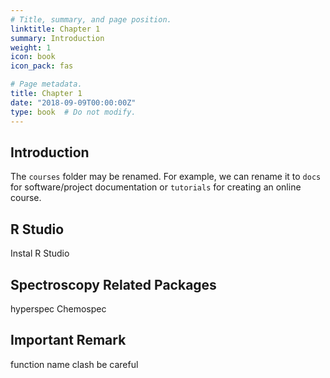 ```yaml
---
# Title, summary, and page position.
linktitle: Chapter 1
summary: Introduction
weight: 1
icon: book
icon_pack: fas

# Page metadata.
title: Chapter 1
date: "2018-09-09T00:00:00Z"
type: book  # Do not modify.
---
```


## Introduction



The `courses` folder may be renamed. For example, we can rename it to `docs` for software/project documentation or `tutorials` for creating an online course.

## R Studio

Instal R Studio


## Spectroscopy Related Packages
hyperspec
Chemospec

## Important Remark
function name clash be careful
